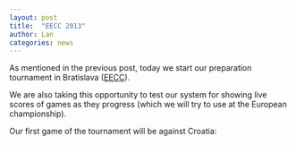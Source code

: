 ```yaml
---
layout: post
title:  "EECC 2013"
author: Lan
categories: news
---
```


As mentioned in the previous post, today we start our preparation tournament in Bratislava ([EECC](http://eecc2013.wordpress.com/)).

We are also taking this opportunity to test our system for showing live scores of games as they progress (which we will try to use at the European championship).

Our first game of the tournament will be against Croatia:

<script src="http://code.jquery.com/jquery.min.js"></script>

<div id="liveScore"></div>
<script type="text/javascript">
var gameCode = 'H9qOD9mn';
</script>
<script src="http://tomymmx.github.io/curlingScores/assets/js/pingviniLive.js"></script>

